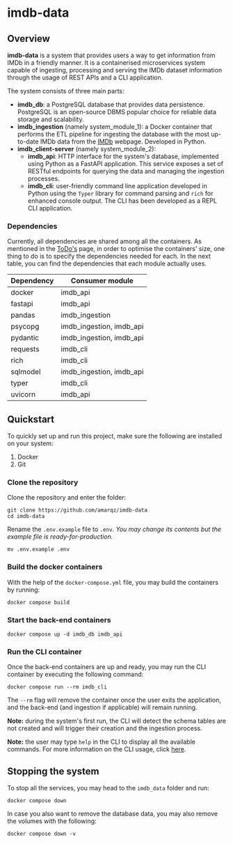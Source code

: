 # imdb-data

## Overview

**imdb-data** is a system that provides users a way to get information from IMDb in a friendly manner. It is a containerised microservices system capable of ingesting, processing and serving the IMDb dataset information through the usage of REST APIs and a CLI application.

The system consists of three main parts:
- **imdb_db**: a PostgreSQL database that provides data persistence. PostgreSQL is an open-source DBMS popular choice for reliable data storage and scalability.
- **imdb_ingestion** (namely system_module_1): a Docker container that performs the ETL pipeline for ingesting the database with the most up-to-date IMDb data from the [IMDb](https://datasets.imdbws.com) webpage. Developed in Python.
- **imdb_client-server** (namely system_module_2):
  - **imdb_api**: HTTP interface for the system's database, implemented using Python as a FastAPI application. This service exposes a set of RESTful endpoints for querying the data and managing the ingestion processes.
  - **imdb_cli**: user-friendly command line application developed in Python using the `Typer` library for command parsing and `rich` for enhanced console output. The CLI has been developed as a REPL CLI application.

### Dependencies

Currently, all dependencies are shared among all the containers. As mentioned in the [ToDo's](docs/to-do.md) page, in order to optimise the containers' size, one thing to do is to specify the dependencies needed for each. In the next table, you can find the dependencies that each module actually uses.

| Dependency | Consumer module          |
| ---------- | ------------------------ |
| docker     | imdb_api                 |
| fastapi    | imdb_api                 |
| pandas     | imdb_ingestion           |
| psycopg    | imdb_ingestion, imdb_api |
| pydantic   | imdb_ingestion, imdb_api |
| requests   | imdb_cli                 |
| rich       | imdb_cli                 |
| sqlmodel   | imdb_ingestion, imdb_api |
| typer      | imdb_cli                 |
| uvicorn    | imdb_api                 |

## Quickstart
To quickly set up and run this project, make sure the following are installed on your system:
1. Docker
2. Git

### Clone the repository

Clone the repository and enter the folder:
```
git clone https://github.com/amarqz/imdb-data
cd imdb-data
```

Rename the `.env.example` file to `.env`. *You may change its contents but the example file is ready-for-production.*
```
mv .env.example .env
```

### Build the docker containers

With the help of the `docker-compose.yml` file, you may build the containers by running:

```
docker compose build
```

### Start the back-end containers

```
docker compose up -d imdb_db imdb_api
```

### Run the CLI container

Once the back-end containers are up and ready, you may run the CLI container by executing the following command:

```
docker compose run --rm imdb_cli
```

The `--rm` flag will remove the container once the user exits the application, and the back-end (and ingestion if applicable) will remain running.

**Note:** during the system's first run, the CLI will detect the schema tables are not created and will trigger their creation and the ingestion process.

**Note:** the user may type `help` in the CLI to display all the available commands. For more information on the CLI usage, click [here](TBD).

## Stopping the system

To stop all the services, you may head to the `imdb_data` folder and run:

```
docker compose down
```

In case you also want to remove the database data, you may also remove the volumes with the following:

```
docker compose down -v
```